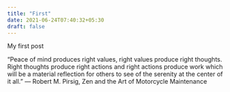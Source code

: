 ```yaml
---
title: "First"
date: 2021-06-24T07:40:32+05:30
draft: false
---
```


My first post

“Peace of mind produces right values, right values produce right thoughts. Right thoughts produce right actions and right actions produce work which will be a material reflection for others to see of the serenity at the center of it all.”
― Robert M. Pirsig, Zen and the Art of Motorcycle Maintenance

